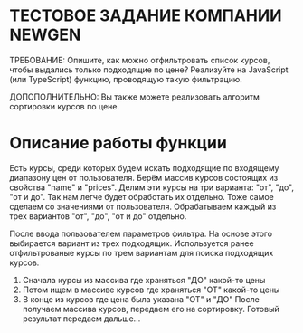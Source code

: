 
# ТЕСТОВОЕ ЗАДАНИЕ КОМПАНИИ NEWGEN

  ТРЕБОВАНИЕ:
  Опишите, как можно отфильтровать список курсов, чтобы выдались только подходящие по цене? 
  Реализуйте на JavaScript (или TypeScript) функцию, проводящую такую фильтрацию.

  ДОПОПОЛНИТЕЛЬНО:
  Вы также можете реализовать алгоритм сортировки курсов по цене.
 
# Описание работы функции
 Есть курсы, среди которых будем искать подходящие по входящему диапазону цен от пользователя.
 Берём массив курсов состоящих из свойства "name" и "prices".
 Делим эти курсы на три варианта: "от", "до", "от и до". Так нам легче будет обработать их отдельно.
 Тоже самое сделаем  со значениями от пользователя. Обрабатываем каждый из трех вариантов "от", "до", "от и до" отдельно.

 После ввода пользователем параметров фильтра. На основе этого выбирается вариант из трех подходящих.
 Используется ранее отфильтрованые курсы по трем вариантам для поиска подходящих курсов.
 1) Сначала курсы из массива где храняться "ДО" какой-то цены
 2) Потом ищем в массиве курсов где храняться "ОТ" какой-то цены
 3) В конце из курсов где цена была указана "ОТ" и "ДО"
 После получаем массива курсов, передаем его на сортировку.
 Готовый результат передаем дальше...
